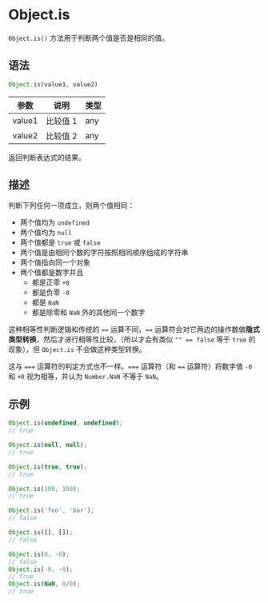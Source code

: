 # Object.is

`Object.is()` 方法用于判断两个值是否是相同的值。

## 语法

```js
Object.is(value1, value2)
```

| 参数   | 说明    | 类型 |
| ------ | ------- | ---- |
| value1 | 比较值 1 | any  |
| value2 | 比较值 2 | any  |

返回判断表达式的结果。

## 描述

判断下列任何一项成立，则两个值相同：

* 两个值均为 `undefined`
* 两个值均为 `null`
* 两个值都是 `true` 或 `false`
* 两个值是由相同个数的字符按照相同顺序组成的字符串
* 两个值指向同一个对象
* 两个值都是数字并且
  * 都是正零 `+0`
  * 都是负零 `-0`
  * 都是 `NaN`
  * 都是除零和 `NaN` 外的其他同一个数字

这种相等性判断逻辑和传统的 `==` 运算不同，`==` 运算符会对它两边的操作数做**隐式类型转换**，然后才进行相等性比较，（所以才会有类似 `"" == false` 等于 `true` 的现象），但 `Object.is` 不会做这种类型转换。

这与 `===` 运算符的判定方式也不一样。`===` 运算符（和 `==` 运算符）将数字值 `-0` 和 `+0` 视为相等，并认为 `Number.NaN` 不等于 `NaN`。

## 示例

```js
Object.is(undefined, undefined);
// true

Object.is(null, null);
// true

Object.is(true, true);
// true

Object.is(100, 100);
// true

Object.is('foo', 'bar');
// false

Object.is([], []);
// false

Object.is(0, -0);
// false
Object.is(-0, -0);
// true
Object.is(NaN, 0/0);
// true
```

